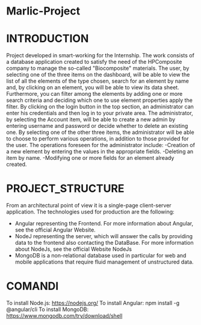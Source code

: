 # Marlic-Project

# INTRODUCTION

Project developed in smart-working for the Internship. The work consists of a database application created to satisfy the need of the HPComposite company to manage the so-called "Biocomposite" materials.
The user, by selecting one of the three items on the dashboard, will be able to view the list of all the elements of the type
chosen, search for an element by name and, by clicking on an element, you will be able to view its
data sheet.
Furthermore, you can filter among the elements by adding one or more search criteria and deciding which one to use
element properties apply the filter.
By clicking on the login button in the top section, an administrator can enter his credentials and
then log in to your private area.
The administrator, by selecting the Account item, will be able to create a new admin by entering
username and password or decide whether to delete an existing one.
By selecting one of the other three items, the administrator will be able to choose to perform various operations,
in addition to those provided for the user.
The operations foreseen for the administrator include:
-Creation of a new element by entering the values in the appropriate fields.
-Deleting an item by name.
-Modifying one or more fields for an element already created.

# PROJECT_STRUCTURE

From an architectural point of view it is a single-page client-server application.
The technologies used for production are the following:
- Angular representing the Frontend. For more information about Angular, see the official Angular Website.
- NodeJ representing the server, which will answer the calls by providing data to the frontend also contacting the DataBase. For more information about NodeJs, see the official Website NodeJs
- MongoDB is a non-relational database used in particular for web and mobile applications that require fluid management of unstructured data.

# COMANDI
To install Node.js: https://nodejs.org/ 
To install Angular: npm install -g @angular/cli
To install MongoDB: https://www.mongodb.com/try/download/shell
